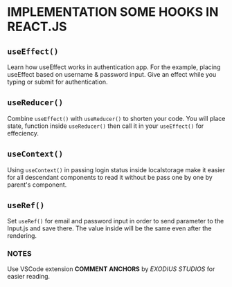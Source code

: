 # IMPLEMENTATION SOME HOOKS IN REACT.JS

## `useEffect()`

Learn how useEffect works in authentication app. For the example, placing useEffect based on username & password input. Give an effect while you typing or submit for authentication.

## `useReducer()`

Combine `useEffect()` with `useReducer()` to shorten your code. You will place state, function inside `useReducer()` then call it in your `useEffect()` for effeciency.

## `useContext()`

Using `useContext()` in passing login status inside localstorage make it easier for all descendant components to read it without be pass one by one by parent's component.

## `useRef()`

Set `useRef()` for email and password input in order to send parameter to the Input.js and save there. The value inside will be the same even after the rendering.

### NOTES

Use VSCode extension **COMMENT ANCHORS** by *EXODIUS STUDIOS* for easier reading.